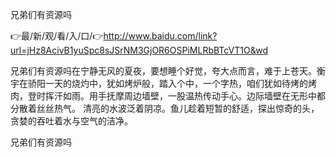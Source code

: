 兄弟们有资源吗

👉最/新/观/看/入/口/👉http://www.baidu.com/link?url=jHz8AcivB1yuSpc8sJSrNM3GjOR6OSPiMLRbBTcVT1O&wd

兄弟们有资源吗在宁静无风的夏夜，要想睡个好觉，夸大点而言，难于上苍天。衡宇在骄阳一天的烧灼中，犹如烤炉般，踏入个中，一个字热，咱们犹如待烤的烤肉，登时挥汗如雨。用手抚摩周边墙壁，一股温热传动手心。边际墙壁在无形中都分散着丝丝热气。
清亮的水波泛着阴凉。鱼儿趁着短暂的舒适，探出惊奇的头，贪婪的吞吐着水与空气的洁净。


兄弟们有资源吗
